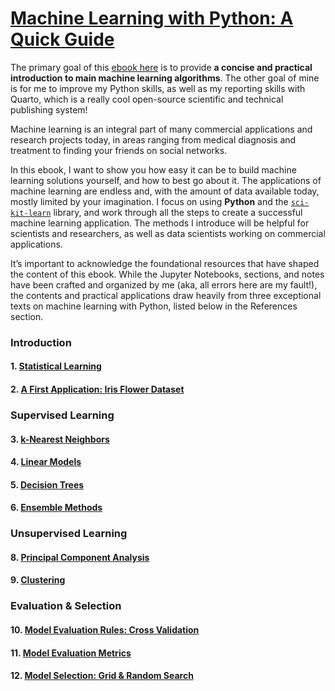 # [Machine Learning with Python: A Quick Guide](https://gorgeous-hamster-347e8f.netlify.app/)

The primary goal of this [ebook here](https://gorgeous-hamster-347e8f.netlify.app/) is to provide **a concise and practical introduction to main machine learning algorithms**. 
The other goal of mine is for me to improve my Python skills, as well as my reporting skills with Quarto, which is a really cool open-source scientific and technical publishing system! 

Machine learning is an integral part of many commercial applications and research projects today, in areas ranging from medical diagnosis and treatment to finding your friends on social networks.

In this ebook, I want to show you how easy it can be to build machine learning solutions yourself, and how to best go about it. The applications of machine learning are endless and, with the amount of data available today, mostly limited by your imagination.
I focus on using **Python** and the [`sci-kit-learn`](https://scikit-learn.org/stable/) library, and work through all the steps to create a successful machine learning application. The methods I introduce will be helpful for scientists and researchers, as well as data scientists working on commercial applications.

It’s important to acknowledge the foundational resources that have shaped the content of this ebook. While the Jupyter Notebooks, sections, and notes have been crafted and organized by me (aka, all errors here are my fault!), the contents and practical applications draw heavily from three exceptional texts on machine learning with Python, listed below in the References section.

### Introduction
#### 1. [Statistical Learning](https://gorgeous-hamster-347e8f.netlify.app/0_intro/1_statistical_learning/0_1_statistical_learning)
#### 2. [A First Application: Iris Flower Dataset](https://gorgeous-hamster-347e8f.netlify.app/0_intro/2_first_application/0_2_first_application)
### Supervised Learning
#### 3. [k-Nearest Neighbors](https://gorgeous-hamster-347e8f.netlify.app/1_supervised/1_knn/knn)
#### 4. [Linear Models](https://gorgeous-hamster-347e8f.netlify.app/1_supervised/2_linear_models/linear_models)
#### 5. [Decision Trees](https://gorgeous-hamster-347e8f.netlify.app/1_supervised/3_decision_trees/trees)
#### 6. [Ensemble Methods](https://gorgeous-hamster-347e8f.netlify.app/1_supervised/4_ensembles/ensembles)
### Unsupervised Learning
#### 8. [Principal Component Analysis](https://gorgeous-hamster-347e8f.netlify.app/2_unsupervised/1_pca/pca)
#### 9. [Clustering](https://gorgeous-hamster-347e8f.netlify.app/2_unsupervised/2_clustering/clustering)
### Evaluation & Selection
#### 10. [Model Evaluation Rules: Cross Validation](https://gorgeous-hamster-347e8f.netlify.app/3_model_evaluation/1_cv/cross_validation)
#### 11. [Model Evaluation Metrics](https://gorgeous-hamster-347e8f.netlify.app/3_model_evaluation/2_eval_metrics/evaluation_metrics)
#### 12. [Model Selection: Grid & Random Search](https://gorgeous-hamster-347e8f.netlify.app/4_model_selection/grid_random_search)
